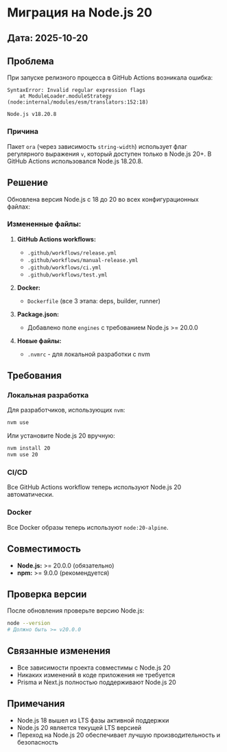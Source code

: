 # Миграция на Node.js 20

## Дата: 2025-10-20

## Проблема

При запуске релизного процесса в GitHub Actions возникала ошибка:

```
SyntaxError: Invalid regular expression flags
    at ModuleLoader.moduleStrategy (node:internal/modules/esm/translators:152:18)

Node.js v18.20.8
```

### Причина

Пакет `ora` (через зависимость `string-width`) использует флаг регулярного выражения `v`, который доступен только в Node.js 20+. В GitHub Actions использовался Node.js 18.20.8.

## Решение

Обновлена версия Node.js с 18 до 20 во всех конфигурационных файлах:

### Измененные файлы:

1. **GitHub Actions workflows:**
   - `.github/workflows/release.yml`
   - `.github/workflows/manual-release.yml`
   - `.github/workflows/ci.yml`
   - `.github/workflows/test.yml`

2. **Docker:**
   - `Dockerfile` (все 3 этапа: deps, builder, runner)

3. **Package.json:**
   - Добавлено поле `engines` с требованием Node.js >= 20.0.0

4. **Новые файлы:**
   - `.nvmrc` - для локальной разработки с nvm

## Требования

### Локальная разработка

Для разработчиков, использующих `nvm`:

```bash
nvm use
```

Или установите Node.js 20 вручную:

```bash
nvm install 20
nvm use 20
```

### CI/CD

Все GitHub Actions workflow теперь используют Node.js 20 автоматически.

### Docker

Все Docker образы теперь используют `node:20-alpine`.

## Совместимость

- **Node.js:** >= 20.0.0 (обязательно)
- **npm:** >= 9.0.0 (рекомендуется)

## Проверка версии

После обновления проверьте версию Node.js:

```bash
node --version
# Должно быть >= v20.0.0
```

## Связанные изменения

- Все зависимости проекта совместимы с Node.js 20
- Никаких изменений в коде приложения не требуется
- Prisma и Next.js полностью поддерживают Node.js 20

## Примечания

- Node.js 18 вышел из LTS фазы активной поддержки
- Node.js 20 является текущей LTS версией
- Переход на Node.js 20 обеспечивает лучшую производительность и безопасность



